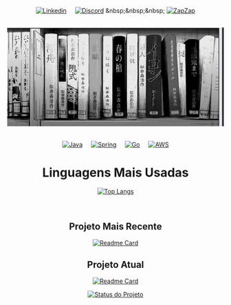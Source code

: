 <div align="center">

[![Linkedin](https://img.shields.io/badge/LinkedIn-0077B5?style=for-the-badge&logo=linkedin&logoColor=white)](https://www.linkedin.com/in/lucasgrfzan/)
&nbsp;&nbsp;&nbsp;
[![Discord](https://img.shields.io/badge/Discord-7289DA?style=for-the-badge&logo=discord&logoColor=white)]([https://discord.com/seu-usuario](https://discordlookup.com/user/744312574635409408))
&nbsp;&nbsp;&nbsp;
[![ZapZap](https://img.shields.io/badge/WhatsApp-25D366?style=for-the-badge&logo=whatsapp&logoColor=white)](https://wa.me/5511952255818)

<br>
<img src="23c063fa2ea57199dcead7128e0638ef.jpg" alt="Imagem de perfil">
<br><br>

[![Java](https://img.shields.io/badge/Java-ED8B00?style=for-the-badge&logo=openjdk&logoColor=white)](https://www.java.com/)
&nbsp;&nbsp;&nbsp;
[![Spring](https://img.shields.io/badge/Spring-6DB33F?style=for-the-badge&logo=spring&logoColor=white)](https://spring.io/)
&nbsp;&nbsp;&nbsp;
[![Go](https://img.shields.io/badge/Go-00ADD8?style=for-the-badge&logo=go&logoColor=white)](https://jwt.io/)
&nbsp;&nbsp;&nbsp;
[![AWS](https://img.shields.io/badge/Amazon_AWS-232F3E?style=for-the-badge&logo=amazon-aws&logoColor=white)](https://aws.amazon.com/)

# Linguagens Mais Usadas

[![Top Langs](https://github-readme-stats.vercel.app/api/top-langs/?username=DigaLugas&layout=compact&theme=dark)](https://github.com/anuraghazra/github-readme-stats)

<br>

## Projeto Mais Recente
[![Readme Card](https://github-readme-stats.vercel.app/api/pin/?username=DigaLugas&repo=gameoflife&theme=dark&show_ower=true&description_lines_count)](https://github.com/DigaLugas/GameOfLife)

## Projeto Atual

[![Readme Card](https://github-readme-stats.vercel.app/api/pin/?username=DigaLugas&repo=DimDim-Bank&theme=dark&show_ower=true&description_lines_count)](https://github.com/DigaLugas/DimDim-Bank)

[![Status do Projeto](https://img.shields.io/badge/Status-Em%20Desenvolvimento-brightgreen)](https://github.com/DigaLugas/DimDim-Bank)

<br>

</div>
